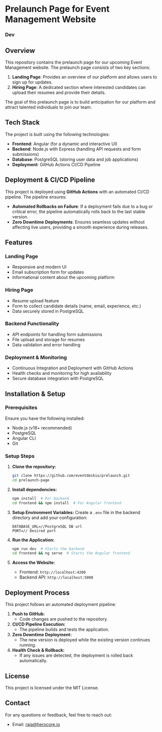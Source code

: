 # Prelaunch Page for Event Management Website
### Dev
## Overview
This repository contains the prelaunch page for our upcoming Event Management website. The prelaunch page consists of two key sections:

1. **Landing Page**: Provides an overview of our platform and allows users to sign up for updates.
2. **Hiring Page**: A dedicated section where interested candidates can upload their resumes and provide their details.

The goal of this prelaunch page is to build anticipation for our platform and attract talented individuals to join our team.

## Tech Stack
The project is built using the following technologies:

- **Frontend**: Angular (for a dynamic and interactive UI)
- **Backend**: Node.js with Express (handling API requests and form submissions)
- **Database**: PostgreSQL (storing user data and job applications)
- **Deployment**: GitHub Actions CI/CD Pipeline

## Deployment & CI/CD Pipeline
This project is deployed using **GitHub Actions** with an automated CI/CD pipeline. The pipeline ensures:

- **Automated Rollbacks on Failure**: If a deployment fails due to a bug or critical error, the pipeline automatically rolls back to the last stable version.
- **Zero Downtime Deployments**: Ensures seamless updates without affecting live users, providing a smooth experience during releases.

## Features
### Landing Page
- Responsive and modern UI
- Email subscription form for updates
- Informational content about the upcoming platform

### Hiring Page
- Resume upload feature
- Form to collect candidate details (name, email, experience, etc.)
- Data securely stored in PostgreSQL

### Backend Functionality
- API endpoints for handling form submissions
- File upload and storage for resumes
- Data validation and error handling

### Deployment & Monitoring
- Continuous Integration and Deployment with GitHub Actions
- Health checks and monitoring for high availability
- Secure database integration with PostgreSQL

## Installation & Setup
### Prerequisites
Ensure you have the following installed:
- Node.js (v18+ recommended)
- PostgreSQL
- Angular CLI
- Git

### Setup Steps
1. **Clone the repository:**
   ```sh
   git clone https://github.com/eventdeskio/prelaunch.git
   cd prelaunch-page
   ```

2. **Install dependencies:**
   ```sh
   npm install  # For backend
   cd frontend && npm install  # For Angular frontend
   ```

3. **Setup Environment Variables:**
   Create a `.env` file in the backend directory and add your configuration:
   ```env
   DATABASE_URL=//PostgreSQL DB url
   PORT=// Desired port
   ```

4. **Run the Application:**
   ```sh
   npm run dev  # Starts the backend
   cd frontend && ng serve  # Starts the Angular frontend
   ```

5. **Access the Website:**
   - Frontend: `http://localhost:4200`
   - Backend API: `http://localhost:5000`

## Deployment Process
This project follows an automated deployment pipeline:
1. **Push to GitHub:**
   - Code changes are pushed to the repository.
2. **CI/CD Pipeline Execution:**
   - The pipeline builds and tests the application.
3. **Zero Downtime Deployment:**
   - The new version is deployed while the existing version continues running.
4. **Health Check & Rollback:**
   - If any issues are detected, the deployment is rolled back automatically.

## License
This project is licensed under the MIT License.

## Contact
For any questions or feedback, feel free to reach out:
- Email: raja@herocore.io
